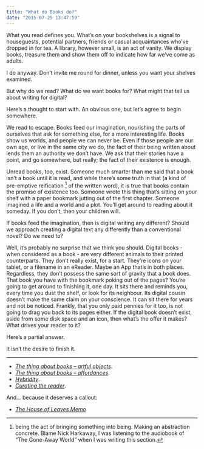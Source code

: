 ```yaml
---
title: "What do Books do?"
date: "2015-07-25 13:47:59"
---
```


What you read defines you. What’s on your bookshelves is a signal to
houseguests, potential partners, friends or casual acquaintances who’ve
dropped in for tea. A library, however small, is an act of vanity. We
display books, treasure them and show them off to indicate how far we’ve
come as adults.

I do anyway. Don’t invite me round for dinner, unless you want your
shelves examined.

But why do we read? What do we want books for? What might that tell us
about writing for digital?

Here’s a thought to start with. An obvious one, but let’s agree to begin
somewhere.

We read to escape. Books feed our imagination, nourishing the parts of
ourselves that ask for something else, for a more interesting life.
Books show us worlds, and people we can never be. Even if those people
are our own age, or live in the same city we do, the fact of their being
written about lends them an authority we don’t have. We ask that their
stories have a point, and go somewhere, but really; the fact of their
existence is enough.

Unread books, too, exist. Someone much smarter than me said that a book
isn’t a book until it is read, and while there’s some truth in that (a
kind of pre-emptive reification [^1] of the written word), it is true
that books contain the promise of existence too. Someone wrote this
thing that’s sitting on your shelf with a paper bookmark jutting out of
the first chapter. Someone imagined a life and a world and a plot.
You’ll get around to reading about it someday. If you don’t, then your
children will.

If books feed the imagination, then is digital writing any different?
Should we approach creating a digital text any differently than a
conventional novel? Do we need to?

Well, it’s probably no surprise that we think you should. Digital books - when considered as a book - are very different animals to their
printed counterparts. They don’t really exist, for a start. They’re
icons on your tablet, or a filename in an eReader. Maybe an App that’s
in both places. Regardless, they don’t possess the same sort of gravity
that a book does. That book you have with the bookmark poking out of the
pages? You’re going to get around to finishing it, one day. It sits
there and reminds you, every time you dust the shelf, or look for its
neighbour. Its digital cousin doesn’t make the same claim on your
conscience. It can sit there for years and not be noticed. Frankly, that
you only paid pennies for it too, is not going to drag you back to its
pages either. If the digital book doesn’t exist, aside from some disk
space and an icon, then what’s the offer it makes? What drives your
reader to it?

Here’s a partial answer.

It isn’t the desire to finish it.

------------------------------------------------------------------------

- *[The thing about books – artful objects](/What_do_books_do/The_thing_about_books_-_the_artful_object.html)*.
- *[The thing about books – affordances](/What_do_books_do/The_thing_about_books_-_affordances.html)*.
- *[Hybridity](/What_do_books_do/Hybridity.html)*.
- *[Curating the reader](/What_do_books_do/Curating_the_reader.html)*.

And… because it deserves a callout:

- *[The House of Leaves Memo](/House_of_Leaves_memo.html)*

[^1]: being the act of bringing something into being. Making an
    abstraction concrete. Blame Nick Harkaway, I was listening to the
    audiobook of “The Gone-Away World” when I was writing this section.
